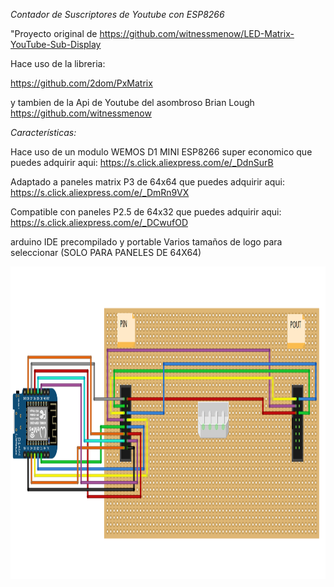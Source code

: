 *Contador de Suscriptores de Youtube con ESP8266*


"Proyecto original de https://github.com/witnessmenow/LED-Matrix-YouTube-Sub-Display

Hace uso de la libreria:

https://github.com/2dom/PxMatrix


y tambien de la Api de Youtube del asombroso Brian Lough
https://github.com/witnessmenow

*Características:*

Hace uso de un modulo WEMOS D1 MINI ESP8266 super economico que puedes adquirir aqui: https://s.click.aliexpress.com/e/_DdnSurB

Adaptado a paneles matrix P3 de 64x64 que puedes adquirir aqui: https://s.click.aliexpress.com/e/_DmRn9VX

Compatible con paneles P2.5 de 64x32 que puedes adquirir aqui: https://s.click.aliexpress.com/e/_DCwufOD

arduino IDE precompilado y portable
Varios tamaños de logo para seleccionar (SOLO PARA PANELES DE 64X64)


<img src="diagrama.png"
height="500">
